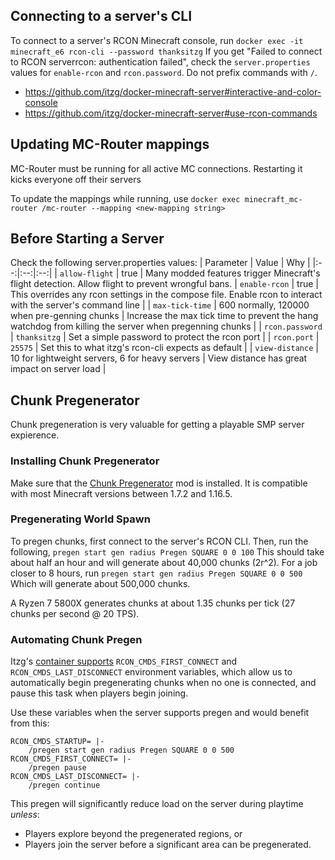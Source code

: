 ## Connecting to a server's CLI
To connect to a server's RCON Minecraft console, run
`docker exec -it minecraft_e6 rcon-cli --password thanksitzg`
If you get "Failed to connect to RCON serverrcon: authentication failed", check the `server.properties` values for `enable-rcon` and `rcon.password`.
Do not prefix commands with `/`. 

- https://github.com/itzg/docker-minecraft-server#interactive-and-color-console
- https://github.com/itzg/docker-minecraft-server#use-rcon-commands

## Updating MC-Router mappings
MC-Router must be running for all active MC connections. Restarting it kicks everyone off their servers

To update the mappings while running, use `docker exec minecraft_mc-router /mc-router --mapping <new-mapping string>`

## Before Starting a Server
Check the following server.properties values:
| Parameter | Value | Why |
|:--:|:--:|:--:|
| `allow-flight` | true | Many modded features trigger Minecraft's flight detection. Allow flight to prevent wrongful bans.
| `enable-rcon` | true | This overrides any rcon settings in the compose file. Enable rcon to interact with the server's command line |
| `max-tick-time` | 600 normally, 120000 when pre-genning chunks | Increase the max tick time to prevent the hang watchdog from killing the server when pregenning chunks |
| `rcon.password` | `thanksitzg` | Set a simple password to protect the rcon port |
| `rcon.port` | `25575` | Set this to what itzg's rcon-cli expects as default |
| `view-distance` | 10 for lightweight servers, 6 for heavy servers | View distance has great impact on server load |

## Chunk Pregenerator
Chunk pregeneration is very valuable for getting a playable SMP server expierence. 
### Installing Chunk Pregenerator
Make sure that the [Chunk Pregenerator](https://www.curseforge.com/minecraft/mc-mods/chunkpregenerator) mod is installed. It is compatible with most Minecraft versions between 1.7.2 and 1.16.5.
### Pregenerating World Spawn
To pregen chunks, first connect to the server's RCON CLI. Then, run the following, 
`pregen start gen radius Pregen SQUARE 0 0 100`
This should take about half an hour and will generate about 40,000 chunks (2r^2). 
For a job closer to 8 hours, run
`pregen start gen radius Pregen SQUARE 0 0 500`
Which will generate about 500,000 chunks.

A Ryzen 7 5800X generates chunks at about 1.35 chunks per tick (27 chunks per second @ 20 TPS).

### Automating Chunk Pregen
Itzg's [container supports](https://github.com/itzg/docker-minecraft-server#use-rcon-commands) `RCON_CMDS_FIRST_CONNECT` and `RCON_CMDS_LAST_DISCONNECT` environment variables, which allow us to automatically begin pregenerating chunks when no one is connected, and pause this task when players begin joining.

Use these variables when the server supports pregen and would benefit from this:
```
RCON_CMDS_STARTUP= |-
    /pregen start gen radius Pregen SQUARE 0 0 500
RCON_CMDS_FIRST_CONNECT= |-
    /pregen pause
RCON_CMDS_LAST_DISCONNECT= |-
    /pregen continue
```
This pregen will significantly reduce load on the server during playtime *unless*:
* Players explore beyond the pregenerated regions, or
* Players join the server before a significant area can be pregenerated.
